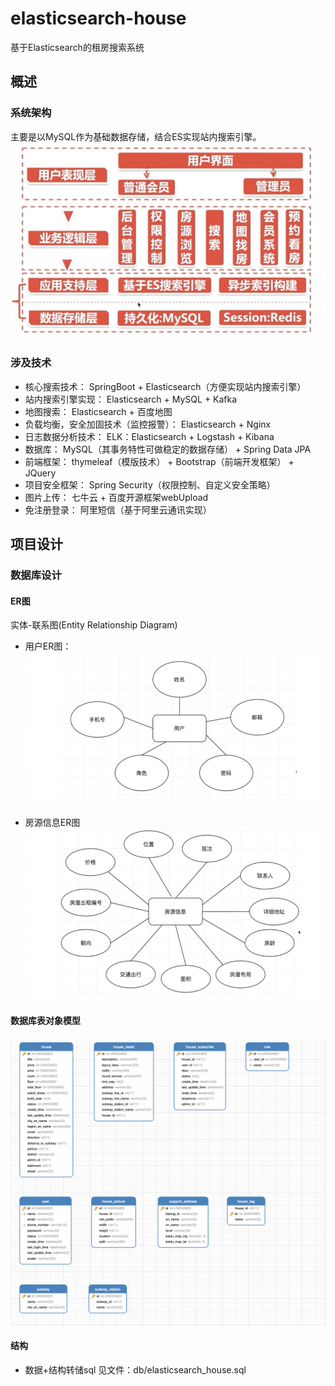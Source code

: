 # elasticsearch-house
基于Elasticsearch的租房搜索系统

## 概述
### 系统架构
主要是以MySQL作为基础数据存储，结合ES实现站内搜索引擎。
![img/系统架构.png](img/系统架构.png)

### 涉及技术
- 核心搜索技术：
SpringBoot + Elasticsearch（方便实现站内搜索引擎）
- 站内搜索引擎实现：
Elasticsearch + MySQL + Kafka
- 地图搜索：
Elasticsearch + 百度地图
- 负载均衡，安全加固技术（监控报警）：
Elasticsearch + Nginx
- 日志数据分析技术：
ELK：Elasticsearch + Logstash + Kibana
- 数据库：
MySQL（其事务特性可做稳定的数据存储） + Spring Data JPA
- 前端框架：
thymeleaf（模版技术） + Bootstrap（前端开发框架） + JQuery
- 项目安全框架：
Spring Security（权限控制、自定义安全策略）
- 图片上传：
七牛云 + 百度开源框架webUpload
- 免注册登录：
阿里短信（基于阿里云通讯实现）

## 项目设计

### 数据库设计
#### ER图
实体-联系图(Entity Relationship Diagram)

- 用户ER图：
![img/用户.png](img/用户.png)

- 房源信息ER图
![img/房源.png](img/房源.png)
#### 数据库表对象模型
![img/数据库表模型.png](img/数据库表模型.png)


#### 结构
- 数据+结构转储sql
见文件：db/elasticsearch_house.sql
